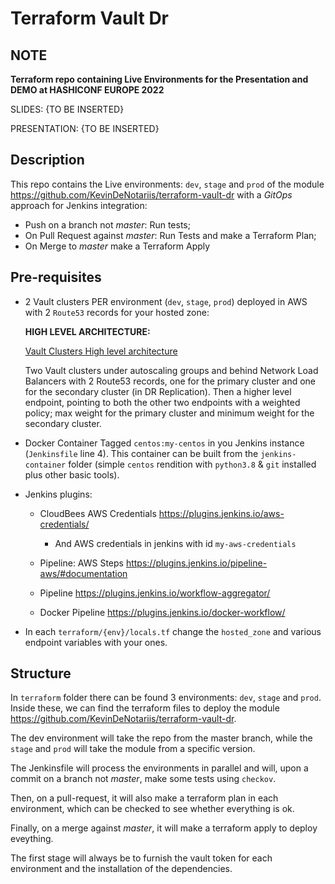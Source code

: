 # Terraform Vault Dr

## NOTE

**Terraform repo containing Live Environments for the Presentation and DEMO at HASHICONF EUROPE 2022**

SLIDES: {TO BE INSERTED}

PRESENTATION: {TO BE INSERTED}

## Description

This repo contains the Live environments: `dev`, `stage` and `prod` of the module https://github.com/KevinDeNotariis/terraform-vault-dr with a _GitOps_ approach for Jenkins integration:

- Push on a branch not _master_: Run tests;
- On Pull Request against _master_: Run Tests and make a Terraform Plan;
- On Merge to _master_ make a Terraform Apply

## Pre-requisites

- 2 Vault clusters PER environment (`dev`, `stage`, `prod`) deployed in AWS with 2 `Route53` records for your hosted zone:

  **HIGH LEVEL ARCHITECTURE:**

  [Vault Clusters High level architecture](https://github.com/KevinDeNotariis/terraform-vault-dr/blob/master/img/high_level_architecture.png)

  Two Vault clusters under autoscaling groups and behind Network Load Balancers with 2 Route53 records, one for the primary cluster and one for the secondary cluster (in DR Replication). Then a higher level endpoint, pointing to both the other two endpoints with a weighted policy; max weight for the primary cluster and minimum weight for the secondary cluster.

- Docker Container Tagged `centos:my-centos` in you Jenkins instance (`Jenkinsfile` line 4). This container can be built from the `jenkins-container` folder (simple `centos` rendition with `python3.8` & `git` installed plus other basic tools).

- Jenkins plugins:

  - CloudBees AWS Credentials https://plugins.jenkins.io/aws-credentials/

    - And AWS credentials in jenkins with id `my-aws-credentials`

  - Pipeline: AWS Steps https://plugins.jenkins.io/pipeline-aws/#documentation

  - Pipeline https://plugins.jenkins.io/workflow-aggregator/

  - Docker Pipeline https://plugins.jenkins.io/docker-workflow/

- In each `terraform/{env}/locals.tf` change the `hosted_zone` and various endpoint variables with your ones.

## Structure

In `terraform` folder there can be found 3 environments: `dev`, `stage` and `prod`. Inside these, we can find the terraform files to deploy the module https://github.com/KevinDeNotariis/terraform-vault-dr.

The dev environment will take the repo from the master branch, while the `stage` and `prod` will take the module from a specific version.

The Jenkinsfile will process the environments in parallel and will, upon a commit on a branch not _master_, make some tests using `checkov`.

Then, on a pull-request, it will also make a terraform plan in each environment, which can be checked to see whether everything is ok.

Finally, on a merge against _master_, it will make a terraform apply to deploy eveything.

The first stage will always be to furnish the vault token for each environment and the installation of the dependencies.
